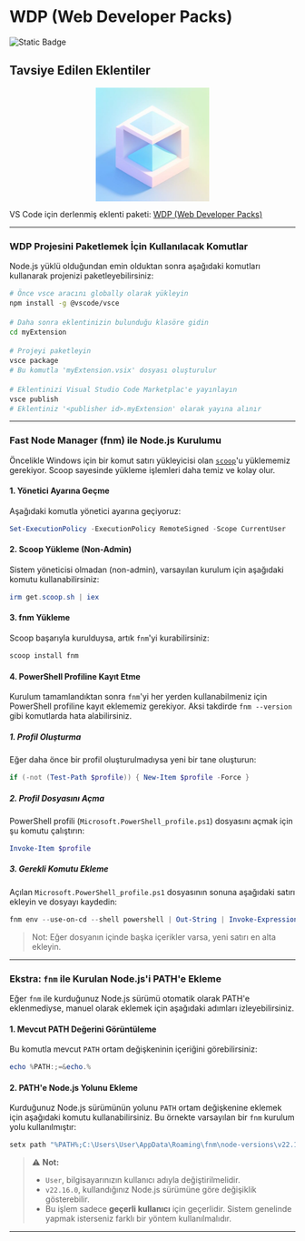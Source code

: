 # WDP (Web Developer Packs)

![Static Badge](https://img.shields.io/badge/WDP-online-green)

## Tavsiye Edilen Eklentiler

<img src="images/icon.png" alt="WDP Icon" style="width: 200px; height: auto; display: block; margin: 0 auto;" />

VS Code için derlenmiş eklenti paketi:
[WDP (Web Developer Packs)]()

---

### WDP Projesini Paketlemek İçin Kullanılacak Komutlar

Node.js yüklü olduğundan emin olduktan sonra aşağıdaki komutları kullanarak projenizi paketleyebilirsiniz:

```bash
# Önce vsce aracını globally olarak yükleyin
npm install -g @vscode/vsce

# Daha sonra eklentinizin bulunduğu klasöre gidin
cd myExtension

# Projeyi paketleyin
vsce package
# Bu komutla 'myExtension.vsix' dosyası oluşturulur

# Eklentinizi Visual Studio Code Marketplac'e yayınlayın
vsce publish
# Eklentiniz '<publisher id>.myExtension' olarak yayına alınır
```

---

### Fast Node Manager (fnm) ile Node.js Kurulumu

Öncelikle Windows için bir komut satırı yükleyicisi olan [`scoop`](https://scoop.sh)'u yüklememiz gerekiyor. Scoop sayesinde yükleme işlemleri daha temiz ve kolay olur.

#### 1. Yönetici Ayarına Geçme
Aşağıdaki komutla yönetici ayarına geçiyoruz:
```powershell
Set-ExecutionPolicy -ExecutionPolicy RemoteSigned -Scope CurrentUser
```

#### 2. Scoop Yükleme (Non-Admin)
Sistem yöneticisi olmadan (non-admin), varsayılan kurulum için aşağıdaki komutu kullanabilirsiniz:
```powershell
irm get.scoop.sh | iex
```

#### 3. fnm Yükleme
Scoop başarıyla kurulduysa, artık `fnm`'yi kurabilirsiniz:
```powershell
scoop install fnm
```

#### 4. PowerShell Profiline Kayıt Etme
Kurulum tamamlandıktan sonra `fnm`'yi her yerden kullanabilmeniz için PowerShell profiline kayıt eklememiz gerekiyor. Aksi takdirde `fnm --version` gibi komutlarda hata alabilirsiniz.

##### 1. Profil Oluşturma
Eğer daha önce bir profil oluşturulmadıysa yeni bir tane oluşturun:
```powershell
if (-not (Test-Path $profile)) { New-Item $profile -Force }
```

##### 2. Profil Dosyasını Açma
PowerShell profili (`Microsoft.PowerShell_profile.ps1`) dosyasını açmak için şu komutu çalıştırın:
```powershell
Invoke-Item $profile
```

##### 3. Gerekli Komutu Ekleme
Açılan `Microsoft.PowerShell_profile.ps1` dosyasının sonuna aşağıdaki satırı ekleyin ve dosyayı kaydedin:

```powershell
fnm env --use-on-cd --shell powershell | Out-String | Invoke-Expression
```

> Not: Eğer dosyanın içinde başka içerikler varsa, yeni satırı en alta ekleyin.

---

### Ekstra: `fnm` ile Kurulan Node.js'i PATH'e Ekleme

Eğer `fnm` ile kurduğunuz Node.js sürümü otomatik olarak PATH'e eklenmediyse, manuel olarak eklemek için aşağıdaki adımları izleyebilirsiniz.

#### 1. Mevcut PATH Değerini Görüntüleme
Bu komutla mevcut `PATH` ortam değişkeninin içeriğini görebilirsiniz:

```powershell
echo %PATH:;=&echo.%
```

#### 2. PATH'e Node.js Yolunu Ekleme
Kurduğunuz Node.js sürümünün yolunu `PATH` ortam değişkenine eklemek için aşağıdaki komutu kullanabilirsiniz. Bu örnekte varsayılan bir `fnm` kurulum yolu kullanılmıştır:

```powershell
setx path "%PATH%;C:\Users\User\AppData\Roaming\fnm\node-versions\v22.16.0\installation"
```

> ⚠️ **Not:**
> - `User`, bilgisayarınızın kullanıcı adıyla değiştirilmelidir.  
> - `v22.16.0`, kullandığınız Node.js sürümüne göre değişiklik gösterebilir.  
> - Bu işlem sadece **geçerli kullanıcı** için geçerlidir. Sistem genelinde yapmak isterseniz farklı bir yöntem kullanılmalıdır.

---

